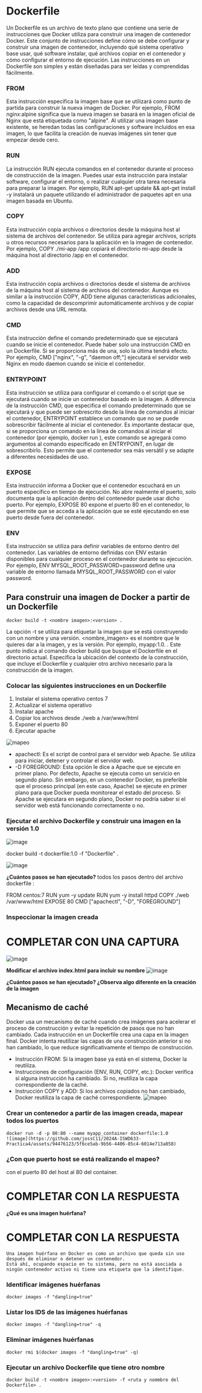 # Dockerfile
Un Dockerfile es un archivo de texto plano que contiene una serie de instrucciones que Docker utiliza para construir una imagen de contenedor Docker. Este conjunto de instrucciones define cómo se debe configurar y construir una imagen de contenedor, incluyendo qué sistema operativo base usar, qué software instalar, qué archivos copiar en el contenedor y cómo configurar el entorno de ejecución.
Las instrucciones en un Dockerfile son simples y están diseñadas para ser leídas y comprendidas fácilmente. 

### FROM 
Esta instrucción especifica la imagen base que se utilizará como punto de partida para construir la nueva imagen de Docker. Por ejemplo, FROM nginx:alpine significa que la nueva imagen se basará en la imagen oficial de Nginx que está etiquetada como "alpine". Al utilizar una imagen base existente, se heredan todas las configuraciones y software incluidos en esa imagen, lo que facilita la creación de nuevas imágenes sin tener que empezar desde cero.

### RUN
La instrucción RUN ejecuta comandos en el contenedor durante el proceso de construcción de la imagen. Puedes usar esta instrucción para instalar software, configurar el entorno, o realizar cualquier otra tarea necesaria para preparar la imagen. Por ejemplo, RUN apt-get update && apt-get install -y <paquete> instalará un paquete utilizando el administrador de paquetes apt en una imagen basada en Ubuntu.

### COPY
Esta instrucción copia archivos o directorios desde la máquina host al sistema de archivos del contenedor. Se utiliza para agregar archivos, scripts u otros recursos necesarios para la aplicación en la imagen de contenedor. Por ejemplo, COPY ./mi-app /app copiará el directorio mi-app desde la máquina host al directorio /app en el contenedor.

### ADD
Esta instrucción copia archivos o directorios desde el sistema de archivos de la máquina host al sistema de archivos del contenedor. Aunque es similar a la instrucción COPY, ADD tiene algunas características adicionales, como la capacidad de descomprimir automáticamente archivos y de copiar archivos desde una URL remota.

### CMD 
Esta instrucción define el comando predeterminado que se ejecutará cuando se inicie el contenedor. Puede haber solo una instrucción CMD en un Dockerfile. Si se proporciona más de una, solo la última tendrá efecto. Por ejemplo, CMD ["nginx", "-g", "daemon off;"] ejecutará el servidor web Nginx en modo daemon cuando se inicie el contenedor.

### ENTRYPOINT
Esta instrucción se utiliza para configurar el comando o el script que se ejecutará cuando se inicie un contenedor basado en la imagen. A diferencia de la instrucción CMD, que especifica el comando predeterminado que se ejecutará y que puede ser sobrescrito desde la línea de comandos al iniciar el contenedor, ENTRYPOINT establece un comando que no se puede sobrescribir fácilmente al iniciar el contenedor.
Es importante destacar que, si se proporciona un comando en la línea de comandos al iniciar el contenedor (por ejemplo, docker run <imagen> <comando>), este comando se agregará como argumentos al comando especificado en ENTRYPOINT, en lugar de sobrescribirlo. Esto permite que el contenedor sea más versátil y se adapte a diferentes necesidades de uso.

### EXPOSE
Esta instrucción informa a Docker que el contenedor escuchará en un puerto específico en tiempo de ejecución. No abre realmente el puerto, solo documenta que la aplicación dentro del contenedor puede usar dicho puerto. Por ejemplo, EXPOSE 80 expone el puerto 80 en el contenedor, lo que permite que se acceda a la aplicación que se esté ejecutando en ese puerto desde fuera del contenedor.

### ENV
Esta instrucción se utiliza para definir variables de entorno dentro del contenedor. Las variables de entorno definidas con ENV estarán disponibles para cualquier proceso en el contenedor durante su ejecución. Por ejemplo, ENV MYSQL_ROOT_PASSWORD=password define una variable de entorno llamada MYSQL_ROOT_PASSWORD con el valor password.

##  Para construir una imagen de Docker a partir de un Dockerfile
```
docker build -t <nombre imagen>:<version> .
```
La opción -t se utiliza para etiquetar la imagen que se está construyendo con un nombre y una versión. <nombre_imagen> es el nombre que le quieres dar a la imagen, y <version> es la versión. Por ejemplo, myapp:1.0.
*.* Este punto indica al comando docker build que busque el Dockerfile en el directorio actual. Especifica la ubicación del contexto de la construcción, que incluye el Dockerfile y cualquier otro archivo necesario para la construcción de la imagen.


### Colocar las siguientes instrucciones en un Dockerfile
1. Instalar el sistema operativo centos 7
2. Actualizar el sistema operativo
3. Instalar apache
4. Copiar los archivos desde ./web a /var/www/html
5. Exponer el puerto 80
6. Ejecutar apache

![mapeo](imagenes/dockerfile.PNG)

- apachectl: Es el script de control para el servidor web Apache. Se utiliza para iniciar, detener y controlar el servidor web.
- -D FOREGROUND: Esta opción le dice a Apache que se ejecute en primer plano. Por defecto, Apache se ejecuta como un servicio en segundo plano. Sin embargo, en un contenedor Docker, es preferible que el proceso principal (en este caso, Apache) se ejecute en primer plano para que Docker pueda monitorear el estado del proceso. Si Apache se ejecutara en segundo plano, Docker no podría saber si el servidor web está funcionando correctamente o no.

 
### Ejecutar el archivo Dockerfile y construir una imagen en la versión 1.0

![image](https://github.com/jossC11/2024A-ISWD633-Practica4/assets/94476123/f41fac74-3d09-4fe7-8a9f-2c36c10b8569)


docker build -t dockerfile:1.0 -f "Dockerfile" .

![image](https://github.com/jossC11/2024A-ISWD633-Practica4/assets/94476123/d97b2022-8fee-4e2c-b6cd-2d901b9af70d)


**¿Cuántos pasos se han ejecutado?**
todos  los pasos dentro del archivo dockerfile :

FROM centos:7
RUN yum -y update
RUN yum -y install httpd
COPY ./web /var/www/html
EXPOSE 80
CMD ["apachectl", "-D", "FOREGROUND"]

### Inspeccionar la imagen creada
# COMPLETAR CON UNA CAPTURA
![image](https://github.com/jossC11/2024A-ISWD633-Practica4/assets/94476123/b94e16b0-5a3f-451c-98da-6268244e02ad)

**Modificar el archivo index.html para incluir su nombre**
![image](https://github.com/jossC11/2024A-ISWD633-Practica4/assets/94476123/5a5a6fab-6428-4b59-8a84-03ecc501f4b7)

**¿Cuántos pasos se han ejecutado? ¿Observa algo diferente en la creación de la imagen**

## Mecanismo de caché
Docker usa un mecanismo de caché cuando crea imágenes para acelerar el proceso de construcción y evitar la repetición de pasos que no han cambiado. Cada instrucción en un Dockerfile crea una capa en la imagen final. Docker intenta reutilizar las capas de una construcción anterior si no han cambiado, lo que reduce significativamente el tiempo de construcción.

- Instrucción FROM: Si la imagen base ya está en el sistema, Docker la reutiliza.
- Instrucciones de configuración (ENV, RUN, COPY, etc.): Docker verifica si alguna instrucción ha cambiado. Si no, reutiliza la capa correspondiente de la caché.
- Instrucción COPY y ADD: Si los archivos copiados no han cambiado, Docker reutiliza la capa de caché correspondiente.
![mapeo](imagenes/dockerfile-cache.PNG)

### Crear un contenedor a partir de las imagen creada, mapear todos los puertos
```
docker run -d -p 80:80 --name myapp_container dockerfile:1.0
![image](https://github.com/jossC11/2024A-ISWD633-Practica4/assets/94476123/5f6ce5ab-9b56-4406-85c4-6014e713a858)

```

### ¿Con que puerto host se está realizando el mapeo?
con el puerto 80 del host al 80 del container.
# COMPLETAR CON LA RESPUESTA

**¿Qué es una imagen huérfana?**
# COMPLETAR CON LA RESPUESTA
```
Una imagen huérfana en Docker es como un archivo que queda sin uso después de eliminar o detener un contenedor. 
Está ahí, ocupando espacio en tu sistema, pero no está asociada a ningún contenedor activo ni tiene una etiqueta que la identifique.
```
### Identificar imágenes huérfanas
```
docker images -f "dangling=true"

```

### Listar los IDS de las imágenes huérfanas
```
docker images -f "dangling=true" -q

```

### Eliminar imágenes huérfanas
```
docker rmi $(docker images -f "dangling=true" -q)

```

### Ejecutar un archivo Dockerfile que tiene otro nombre
```
docker build -t <nombre imagen>:<version> -f <ruta y nommbre del Dockerfile> .
```

